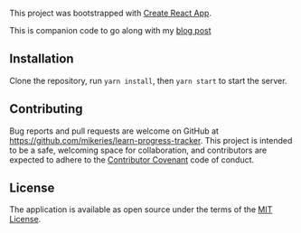 This project was bootstrapped with [Create React App](https://github.com/facebookincubator/create-react-app).

This is companion code to go along with my [blog post](https://medium.com/code-monkey/client-side-form-validation-in-react-40e367de47ba)

## Installation

Clone the repository, run `yarn install`, then `yarn start` to start the server.

## Contributing

Bug reports and pull requests are welcome on GitHub at https://github.com/mikeries/learn-progress-tracker. This project is intended to be a safe, welcoming space for collaboration, and contributors are expected to adhere to the [Contributor Covenant](http://contributor-covenant.org) code of conduct.


## License

The application is available as open source under the terms of the [MIT License](http://opensource.org/licenses/MIT).
